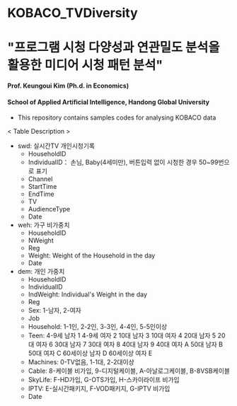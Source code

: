 # KOBACO_TVDiversity
# "프로그램 시청 다양성과 연관밀도 분석을 활용한 미디어 시청 패턴 분석"
#### Prof. Keungoui Kim (Ph.d. in Economics) 
#### School of Applied Artificial Intelligence, Handong Global University 

- This repository contains samples codes for analysing KOBACO data

< Table Description >
- swd: 실시간TV 개인시청기록
  - HouseholdID
  - IndividualID： 손님, Baby(4세미만), 버튼입력 없이 시청한 경우 50~99번으로 표기
  - Channel
  - StartTime
  - EndTime
  - TV
  - AudienceType
  - Date
- weh: 가구 비가중치
  - HouseholdID
  - NWeight
  - Reg
  - Weight: Weight of the Household in the day
  - Date
- dem: 개인 가중치
  - HouseholdID
  - IndividualID
  - IndWeight: Individual's Weight in the day
  - Reg
  - Sex: 1-남자, 2-여자
  - Job
  - Household: 1-1인, 2-2인, 3-3인, 4-4인, 5-5인이상
  - Teen:
    4-9세 남자	1
    4-9세 여자	2
    10대 남자	3
    10대 여자	4
    20대 남자	5
    20대 여자	6
    30대 남자	7
    30대 여자	8
    40대 남자	9
    40대 여자	A
    50대 남자	B
    50대 여자	C
    60세이상 남자	D
    60세이상 여자	E
  - Machines: 0-TV없음, 1-1대, 2-2대이상
  - Cable: 8-케이블 비가입, 9-디지털케이블, A-아날로그케이블, B-8VSB케이블
  - SkyLife: F-HD가입, G-OTS가입, H-스카이라이프 비가입
  - IPTV: E-실시간패키지, F-VOD패키지, G-IPTV 비가입
  - Date
